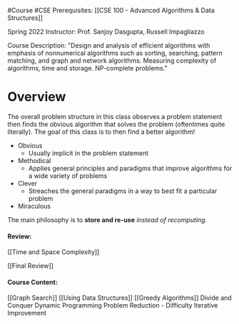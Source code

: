#Course #CSE
Prerequisites: [[CSE 100 - Advanced Algorithms & Data Structures]]

Spring 2022
Instructor: Prof. Sanjoy Dasgupta, Russell Impagliazzo

Course Description: 
"Design and analysis of efficient algorithms with emphasis of nonnumerical algorithms such as sorting, searching, pattern matching, and graph and network algorithms. Measuring complexity of algorithms, time and storage. NP-complete problems."

# Overview
The overall problem structure in this class observes a problem statement then finds the obvious algorithm that solves the problem (oftentimes quite literally). The goal of this class is to then find a better algorithm!
- Obvious
	- Usually implicit in the problem statement
- Methodical
	- Applies general principles and paradigms that improve algorithms for a wide variety of problems
- Clever
	- Streaches the general paradigms in a way to best fit a particular problem
- Miraculous

The main philosophy is to **store and re-use** *instead of recomputing*.

#### Review:
[[Time and Space Complexity]]

[[Final Review]]

#### Course Content:
[[Graph Search]]
[[Using Data Structures]]
[[Greedy Algorithms]]
Divide and Conquer
Dynamic Programming
Problem Reduction - Difficulty
Iterative Improvement

